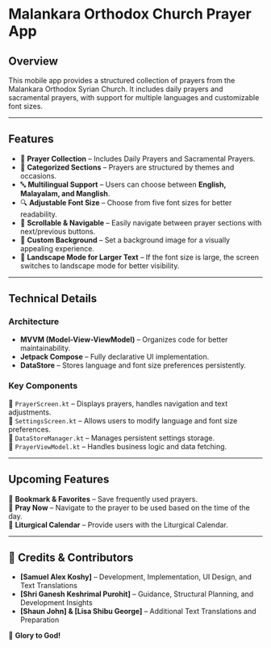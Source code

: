 # Malankara Orthodox Church Prayer App

## Overview  
This mobile app provides a structured collection of prayers from the Malankara Orthodox Syrian Church. It includes daily prayers and sacramental prayers, with support for multiple languages and customizable font sizes.  

---

## Features  
- 📖 **Prayer Collection** – Includes Daily Prayers and Sacramental Prayers.  
- 📂 **Categorized Sections** – Prayers are structured by themes and occasions.  
- 🔤 **Multilingual Support** – Users can choose between **English, Malayalam, and Manglish**.  
- 🔍 **Adjustable Font Size** – Choose from five font sizes for better readability.  
- 📜 **Scrollable & Navigable** – Easily navigate between prayer sections with next/previous buttons.  
- 🎨 **Custom Background** – Set a background image for a visually appealing experience.  
- 📱 **Landscape Mode for Larger Text** – If the font size is large, the screen switches to landscape mode for better visibility.  

---

## Technical Details  

### Architecture  
- **MVVM (Model-View-ViewModel)** – Organizes code for better maintainability.  
- **Jetpack Compose** – Fully declarative UI implementation.  
- **DataStore** – Stores language and font size preferences persistently.  

### Key Components  
📂 `PrayerScreen.kt` – Displays prayers, handles navigation and text adjustments.  
📂 `SettingsScreen.kt` – Allows users to modify language and font size preferences.  
📂 `DataStoreManager.kt` – Manages persistent settings storage.  
📂 `PrayerViewModel.kt` – Handles business logic and data fetching.  

---

## Upcoming Features  
🚀 **Bookmark & Favorites** – Save frequently used prayers.  
🚀 **Pray Now** – Navigate to the prayer to be used based on the time of the day.   
🚀 **Liturgical Calendar** – Provide users with the Liturgical Calendar.

---

## 📜 Credits & Contributors  

- **[Samuel Alex Koshy]** – Development, Implementation, UI Design, and Text Translations  
- **[Shri Ganesh Keshrimal Purohit]** – Guidance, Structural Planning, and Development Insights  
- **[Shaun John] & [Lisa Shibu George]** – Additional Text Translations and Preparation  

🙏 **Glory to God!**  

